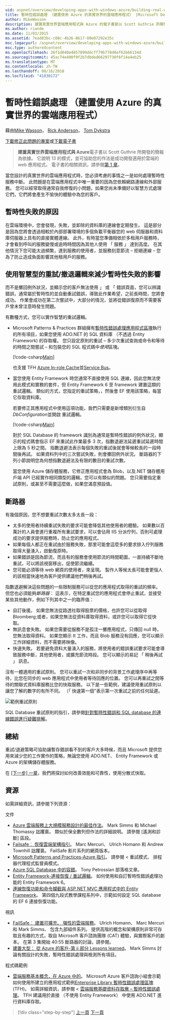 ```yaml
---
uid: aspnet/overview/developing-apps-with-windows-azure/building-real-world-cloud-apps-with-windows-azure/transient-fault-handling
title: 暫時性錯誤處理 （建置使用 Azure 的真實世界的雲端應用程式） |Microsoft Docs
author: MikeWasson
description: 建置真實世界雲端應用程式與 Azure 的電子書是以 Scott Guthrie 所開發的簡報為依據。 它說明 13 模式與做法，他可以...
ms.author: riande
ms.date: 11/03/2015
ms.assetid: 7ead83bc-c08c-4b26-8617-00e07292e35c
msc.legacyurl: /aspnet/overview/developing-apps-with-windows-azure/building-real-world-cloud-apps-with-windows-azure/transient-fault-handling
msc.type: authoredcontent
ms.openlocfilehash: 26f1d040e4857899ddcff79b778d0af62b66134d
ms.sourcegitcommit: 45ac74e400f9f2b7dbded66297730f6f14a4eb25
ms.translationtype: MT
ms.contentlocale: zh-TW
ms.lasthandoff: 08/16/2018
ms.locfileid: "41830172"
---
```

<a name="transient-fault-handling-building-real-world-cloud-apps-with-azure"></a>暫時性錯誤處理 （建置使用 Azure 的真實世界的雲端應用程式）
====================
藉由[Mike Wasson](https://github.com/MikeWasson)， [Rick Anderson](https://github.com/Rick-Anderson)， [Tom Dykstra](https://github.com/tdykstra)

[下載修正此問題的專案](http://code.msdn.microsoft.com/Fix-It-app-for-Building-cdd80df4)或[下載電子書](http://blogs.msdn.com/b/microsoft_press/archive/2014/07/23/free-ebook-building-cloud-apps-with-microsoft-azure.aspx)

> **建置真實世界雲端應用程式與 Azure**電子書以 Scott Guthrie 所開發的簡報為依據。 它說明 13 的模式，並可協助您的作法是成功開發適用於雲端的 web 應用程式。 電子書的相關資訊，請參閱[第 1 章](introduction.md)。


當您設計的真實世界的雲端應用程式時，您必須考慮的事情之一是如何處理暫時性服務中斷。 此問題是在雲端應用程式中唯一重要的因為您依賴網路連線和外部服務。 您可以經常取得通常自我修復的小問題，如果您尚未準備好以智慧方式處理它們，它們將會產生不愉快的體驗中為您的客戶。

## <a name="causes-of-transient-failures"></a>暫時性失敗的原因

在雲端環境中，您會發現，失敗，並卸除的資料庫的連線會定期發生。 這是部分是因為您將會透過相較於內部部署環境的多個負載平衡器您的 web 伺服器和資料庫伺服器上具有的直接實體連線。 此外，有時當您準備相依於多租用戶服務時，才會看到呼叫的服務變慢或逾時時間因為其他人使用 「 服務 」 達到高度。 在其他情況下您可能太過頻繁，達到服務的使用者，並服務刻意節流 – 拒絕連線 – 您為了防止造成負面影響其他租用戶的服務。

## <a name="use-smart-retryback-off-logic-to-mitigate-the-effect-of-transient-failures"></a>使用智慧型的重試/撤退邏輯來減少暫時性失敗的影響

而不是擲回例外狀況，並顯示您的客戶無法使用 」 或 「 錯誤頁面，您可以辨識錯誤，通常屬於暫時性的並自動重試錯誤，導致此作業希望，之前長時間，您將會成功。 作業會成功在第二次嘗試中，大部分的情況，並將從錯誤復原而不需要客戶曾未曾注意時發生問題。

有數種方式，您可以實作智慧的重試邏輯。

- Microsoft Patterns &amp; Practices 群組擁有[暫時性錯誤處理應用程式區塊](https://msdn.microsoft.com/library/dn440719(v=pandp.60).aspx)執行的所有項目，如果您使用 ADO.NET 的 SQL 資料庫 （不透過 Entity Framework) 的存取權。 您只設定原則的重試 – 多少次重試查詢或命令和等待的時間之間嘗試 – 和包裝您的 SQL 程式碼中*使用*區塊。

    [!code-csharp[Main](transient-fault-handling/samples/sample1.cs)]

    也支援 TFH [Azure In-role Cache](https://msdn.microsoft.com/library/windowsazure/dn386103.aspx)並[Service Bus](https://azure.microsoft.com/services/service-bus/)。
- 當您使用 Entity Framework 時您通常不直接使用 SQL 連線，因此您無法使用此模式和實務的套件，但 Entity Framework 6 至 framework 建置這類的重試邏輯。 類似的方式，您指定的重試策略，，然後會 EF 使用該策略，每當它存取資料庫。

    若要修正其應用程式中使用這項功能，我們只需要是新增類別衍生自*DbConfiguration*並開啟 重試邏輯。

    [!code-csharp[Main](transient-fault-handling/samples/sample2.cs)]

    對於 SQL Database 的 framework 識別為通常是暫時性錯誤的例外狀況，顯示的程式碼會指示 EF 來重試此作業最多 3 次，指數退避法延遲重試延遲時間上限為 5 秒之間。 指數退避法表示每個失敗的重試後就會等候較長的一段時間後再試。 如果資料列中的三次嘗試失敗，則會擲回例外狀況。 斷路器的下列小節說明您為何想指數退避法及有限的數目的重試次數。

    當您使用 Azure 儲存體服務，它修正應用程式會為 Blob，以及.NET 儲存體用戶端 API 已經實作相同類型的邏輯，您可以有類似的問題。 您只需要指定重試原則，或甚至不需要這麼做，如果您滿意預設值。

<a id="circuitbreakers"></a>
## <a name="circuit-breakers"></a>斷路器

有幾個原因，您不想要重試次數太多太長一段：

- 太多的使用者持續重試失敗的要求可能會降低其他使用者的體驗。 如果數以百萬計的人員會進行重複所有重試要求，可以會佔用 IIS 分派佇列，否則可處理成功的要求提供服務時，防止您的應用程式。
- 如果每個人都正在重試由於服務失敗，那里可能會這麼多的要求排入佇列服務取得大量湧入，啟動復原時。
- 如果錯誤是因為節流，而且有的服務會使用節流的時間範圍，一直持續不斷地重試，可以將該視窗移出，促使節流繼續。
- 您可能必須等待 web 網頁的使用者，來呈現。 製作人等候太長可能會更惱人的該相當快速地為客戶提供建議他們稍後再試。

指數退避解決這些問題的一些限制服務可以從您的應用程式取得的重試的頻率。 但您也必須能夠*斷路器*： 這表示，在特定重試您的應用程式會停止重試，並接受某些其他動作，例如下列其中之一的臨界值：

- 自訂後援。 如果您無法從路透社取得股票的價格，也許您可以從取得 Bloomberg;或者，如果您無法從資料庫取得資料，或許您可以取得它從快取。
- 無訊息會失敗。 如果您需要從服務不是孤注一擲應用程式，只傳回 null 時，您無法取得資料。 如果您顯示 It 工作，而且 Blob 服務沒有回應，您可以顯示工作詳細資料，而不需要將映像。
- 快速失敗。 若要避免資料大量湧入的服務，將使用者的錯誤重試要求可能會導致服務中斷，其他使用者，或擴充節流時段。 您可以顯示的易記 「 稍後再試 」 訊息。

沒有一體適用的重試原則。 您可以重試一次和非同步的背景工作處理序中再等待，比您在同步的 web 應用程式中使用者等待回應的位置。 您可以再重試之間等待的關聯式資料庫服務比您的快取服務。 以下是一些範例，建議使用重試原則以讓您了解的數字的有所不同。 （「 快速第一個"表示第一次重試之前的任何延遲。

![範例重試原則](transient-fault-handling/_static/image1.png)

SQL Database 重試原則的指引，請參閱[針對暫時性錯誤和 SQL database 的連線錯誤進行疑難排解](https://azure.microsoft.com/documentation/articles/sql-database-connectivity-issues/)。

## <a name="summary"></a>總結

重試/退避策略可協助讓暫存錯誤看不到的客戶大多時候，而且 Microsoft 提供您用來減少您的工作實作的策略，無論您使用 ADO.NET、 Entity Framework 或 Azure 的架構儲存體服務。

在 [[下一步] 一章](distributed-caching.md)，我們將探討如何改善效能和可靠性，使用分散式快取。

## <a name="resources"></a>資源

如需詳細資訊，請參閱下列資源：

文件

- [Azure 雲端服務上大規模服務設計的最佳作法](https://msdn.microsoft.com/library/windowsazure/jj717232.aspx)。 Mark Simms 和 Michael Thomassy 詘躩裛。 類似於保全數列但作法的詳細說明。 請參閱 [遙測和診斷] 區段。
- [Failsafe︰ 恢復雲端架構指引](https://msdn.microsoft.com/library/windowsazure/jj853352.aspx)。 Marc Mercuri、 Ulrich Homann 和 Andrew Townhill 詘躩裛。 FailSafe 影片系列的網頁版本。
- [Microsoft Patterns and Practices-Azure 指引](https://msdn.microsoft.com/library/dn568099.aspx)。 請參閱 < 重試模式、 排程器代理程式監督員模式。
- [Azure SQL Database 中的容錯](https://blogs.msdn.com/b/windowsazure/archive/2012/07/30/fault-tolerance-in-windows-azure-sql-database.aspx)。 Tony Petrossian 部落格文章。
- [Entity Framework-連接恢復 / 重試邏輯](https://msdn.microsoft.com/data/dn456835)。 如何使用和自訂暫時性錯誤處理功能的 Entity Framework 6。
- [連線恢復功能和命令攔截與 ASP.NET MVC 應用程式中的 Entity Framework](../../../../mvc/overview/getting-started/getting-started-with-ef-using-mvc/connection-resiliency-and-command-interception-with-the-entity-framework-in-an-asp-net-mvc-application.md)。 第四個九段式教學課程系列中，示範如何設定 SQL database 的 EF 6 連接恢復功能。

視訊

- [FailSafe︰ 建置可擴充、 彈性的雲端服務](https://channel9.msdn.com/Series/FailSafe)。 Ulrich Homann、 Marc Mercuri 和 Mark Simms、 包含九部組件系列。 提供高階的概念和架構原則非常可存取且有趣的方式，取自 Microsoft 客戶諮詢團隊 (CAT) 體驗，與實際客戶的劇本。 在第 3 集開始 40:55 斷路器的討論，請參閱。
- [建置大型： 從 Azure 的客戶-第 ii 部分 Lessons learned](https://channel9.msdn.com/Events/Build/2012/3-030)。 Mark Simms 討論有關設計的失敗，暫時性錯誤處理與檢測所有項目。

程式碼範例

- [雲端服務基本概念，在 Azure 中的](https://code.msdn.microsoft.com/Cloud-Service-Fundamentals-4ca72649)。 Microsoft Azure 客戶諮詢小組會示範如何使用所建立的應用程式範例[Enterprise Library 暫時性錯誤處理區塊](http://nuget.org/packages/EnterpriseLibrary.TransientFaultHandling/)(TFH)。 如需詳細資訊，請參閱 <<c0> [ 雲端服務基礎資料存取層 – 暫時性錯誤處理](https://social.technet.microsoft.com/wiki/contents/articles/18665.cloud-service-fundamentals-data-access-layer-transient-fault-handling.aspx)。 TFH 建議用於直接 （不使用 Entity Framework） 中使用 ADO.NET 進行資料庫存取。

> [!div class="step-by-step"]
> [上一頁](monitoring-and-telemetry.md)
> [下一頁](distributed-caching.md)
